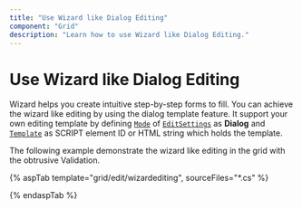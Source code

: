 ```yaml
---
title: "Use Wizard like Dialog Editing"
component: "Grid"
description: "Learn how to use Wizard like Dialog Editing."
---
```


# Use Wizard like Dialog Editing

Wizard helps you create intuitive step-by-step forms to fill. You can achieve the wizard like editing by using the dialog template feature. It support your own editing template by defining [`Mode`](https://help.syncfusion.com/cr/cref_files/aspnetcore-js2/Syncfusion.EJ2~Syncfusion.EJ2.Grids.GridEditSettings~Mode.html) of [`EditSettings`](https://help.syncfusion.com/cr/cref_files/aspnetcore-js2/Syncfusion.EJ2~Syncfusion.EJ2.Grids.GridEditSettings.html) as **Dialog** and [`Template`](https://help.syncfusion.com/cr/cref_files/aspnetcore-js2/Syncfusion.EJ2~Syncfusion.EJ2.Grids.GridEditSettings~Template.html) as SCRIPT element ID or HTML string which holds the template.

The following example demonstrate the wizard like editing in the grid with the obtrusive Validation.

{% aspTab template="grid/edit/wizardediting", sourceFiles="*.cs" %}

{% endaspTab %}
